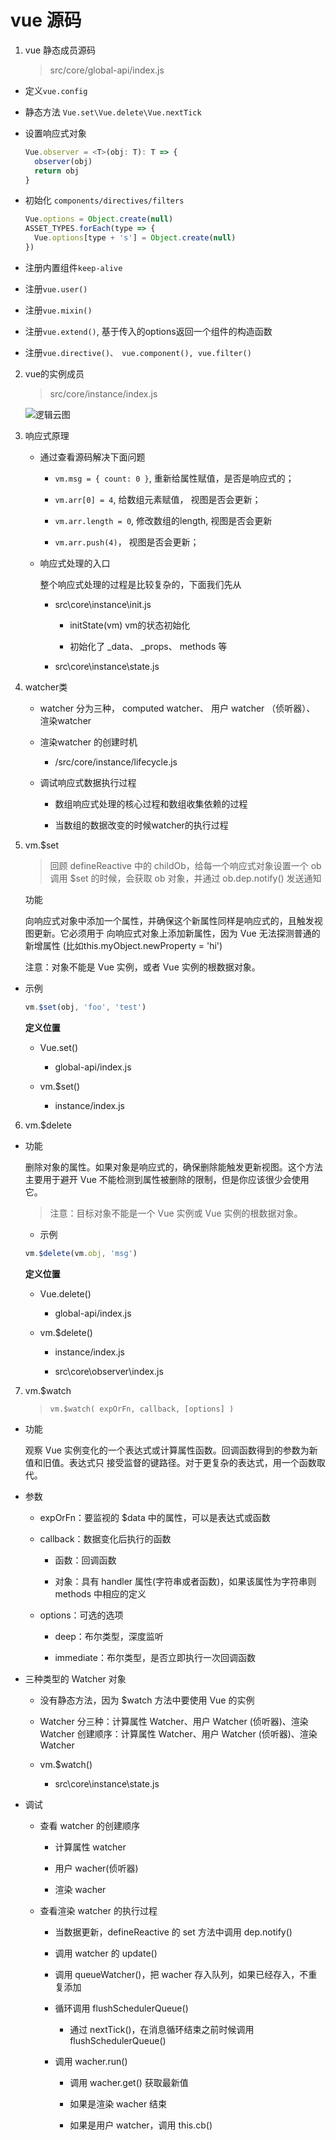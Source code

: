 # vue 源码

1. vue 静态成员源码

   >  src/core/global-api/index.js

  *  定义`vue.config`

  *  静态方法 `Vue.set\Vue.delete\Vue.nextTick`

  * 设置响应式对象 

    ```js
    Vue.observer = <T>(obj: T): T => {
      observer(obj)
      return obj
    }
    ```
  * 初始化 `components/directives/filters`

    ```js
    Vue.options = Object.create(null)
    ASSET_TYPES.forEach(type => {
      Vue.options[type + 's'] = Object.create(null)
    })
    ```

  * 注册内置组件`keep-alive`

  * 注册`vue.user()`

  * 注册`vue.mixin()`

  * 注册`vue.extend()`, 基于传入的options返回一个组件的构造函数

  * 注册`vue.directive()、 vue.component(), vue.filter()`

2. vue的实例成员
   
   > src/core/instance/index.js

   ![逻辑云图](render.jpg)


3. 响应式原理
   
   * 通过查看源码解决下面问题
     
     - `vm.msg = { count: 0 }`, 重新给属性赋值，是否是响应式的；

     - `vm.arr[0] = 4`, 给数组元素赋值， 视图是否会更新；

     - `vm.arr.length = 0`, 修改数组的length, 视图是否会更新

     - `vm.arr.push(4)`， 视图是否会更新；

   * 响应式处理的入口
     
     整个响应式处理的过程是比较复杂的，下面我们先从
       
       * src\core\instance\init.js
         
         - initState(vm) vm的状态初始化

         - 初始化了 _data、 _props、 methods 等

       * src\core\instance\state.js

4. watcher类

   * watcher 分为三种， computed watcher、 用户 watcher （侦听器）、 渲染watcher

   * 渲染watcher 的创建时机

      - /src/core/instance/lifecycle.js

   * 调试响应式数据执行过程
      
      - 数组响应式处理的核心过程和数组收集依赖的过程

      - 当数组的数据改变的时候watcher的执行过程

5. vm.$set

     > 回顾  defineReactive 中的 childOb，给每一个响应式对象设置一个 ob
调用 $set 的时候，会获取 ob 对象，并通过 ob.dep.notify() 发送通知


   功能

   向响应式对象中添加一个属性，并确保这个新属性同样是响应式的，且触发视图更新。它必须用于
   向响应式对象上添加新属性，因为 Vue 无法探测普通的新增属性 (比如this.myObject.newProperty = 'hi')

   注意：对象不能是 Vue 实例，或者 Vue 实例的根数据对象。

  * 示例

    ```js
    vm.$set(obj, 'foo', 'test')
    ```

    **定义位置**
    
    * Vue.set()
      
      - global-api/index.js

    * vm.$set()

      - instance/index.js

6. vm.$delete

* 功能

  删除对象的属性。如果对象是响应式的，确保删除能触发更新视图。这个方法主要用于避开 Vue
不能检测到属性被删除的限制，但是你应该很少会使用它。

  > 注意：目标对象不能是一个 Vue 实例或 Vue 实例的根数据对象。

  * 示例

  ```js
  vm.$delete(vm.obj, 'msg')
  ```

    **定义位置**

  * Vue.delete()

    - global-api/index.js

  * vm.$delete()

    - instance/index.js

    - src\core\observer\index.js

7. vm.$watch

    > `vm.$watch( expOrFn, callback, [options] )`

  * 功能

    观察 Vue 实例变化的一个表达式或计算属性函数。回调函数得到的参数为新值和旧值。表达式只
接受监督的键路径。对于更复杂的表达式，用一个函数取代。

  * 参数

    - expOrFn：要监视的 $data 中的属性，可以是表达式或函数

    - callback：数据变化后执行的函数

       - 函数：回调函数

       - 对象：具有 handler 属性(字符串或者函数)，如果该属性为字符串则 methods 中相应的定义

    - options：可选的选项

      - deep：布尔类型，深度监听

      - immediate：布尔类型，是否立即执行一次回调函数

  * 三种类型的 Watcher 对象

    - 没有静态方法，因为 $watch 方法中要使用 Vue 的实例

    - Watcher 分三种：计算属性 Watcher、用户 Watcher (侦听器)、渲染 Watcher
    创建顺序：计算属性 Watcher、用户 Watcher (侦听器)、渲染 Watcher

    - vm.$watch()

      - src\core\instance\state.js

  * 调试

    - 查看 watcher 的创建顺序
        
      - 计算属性 watcher

      - 用户 wacher(侦听器)

      - 渲染 wacher

    - 查看渲染 watcher 的执行过程

      - 当数据更新，defineReactive 的 set 方法中调用 dep.notify()

      - 调用 watcher 的 update()

      - 调用 queueWatcher()，把 wacher 存入队列，如果已经存入，不重复添加

      - 循环调用 flushSchedulerQueue()

         - 通过 nextTick()，在消息循环结束之前时候调用 flushSchedulerQueue()

      - 调用 wacher.run()

        - 调用 wacher.get() 获取最新值

        - 如果是渲染 wacher 结束

        - 如果是用户 watcher，调用 this.cb()




